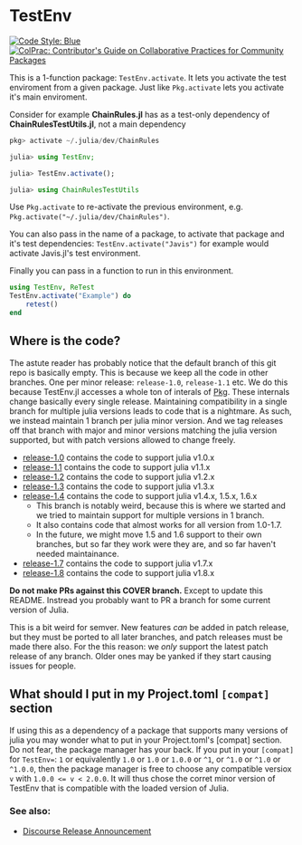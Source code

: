 # TestEnv

[![Code Style: Blue](https://img.shields.io/badge/code%20style-blue-4495d1.svg)](https://github.com/invenia/BlueStyle)
[![ColPrac: Contributor's Guide on Collaborative Practices for Community Packages](https://img.shields.io/badge/ColPrac-Contributor's%20Guide-blueviolet)](https://github.com/SciML/ColPrac)


This is a 1-function package: `TestEnv.activate`.
It lets you activate the test enviroment from a given package.
Just like `Pkg.activate` lets you activate it's main enviroment.


Consider for example **ChainRules.jl** has as a test-only dependency of **ChainRulesTestUtils.jl**,
not a main dependency

```julia
pkg> activate ~/.julia/dev/ChainRules

julia> using TestEnv;

julia> TestEnv.activate();

julia> using ChainRulesTestUtils
```

Use `Pkg.activate` to re-activate the previous environment, e.g. `Pkg.activate("~/.julia/dev/ChainRules")`.

You can also pass in the name of a package, to activate that package and it's test dependencies:
`TestEnv.activate("Javis")` for example would activate Javis.jl's test environment.

Finally you can pass in a function to run in this environment.
```julia
using TestEnv, ReTest
TestEnv.activate("Example") do
    retest()
end
```

## Where is the code?
The astute reader has probably notice that the default branch of this git repo is basically empty.
This is because we keep all the code in other branches.
One per minor release: `release-1.0`, `release-1.1` etc.
We do this because TestEnv.jl accesses a whole ton of interals of [Pkg](https://github.com/JuliaLang/Pkg.jl).
These internals change basically every single release.
Maintaining compatibility in a single branch for multiple julia versions leads to code that is a nightmare.
As such, we instead maintain 1 branch per julia minor version.
And we tag releases off that branch with major and minor versions matching the julia version supported, but with patch versions allowed to change freely.

 - [release-1.0](https://github.com/JuliaTesting/TestEnv.jl/tree/release-1.0) contains the code to support julia v1.0.x
 - [release-1.1](https://github.com/JuliaTesting/TestEnv.jl/tree/release-1.1) contains the code to support julia v1.1.x
 - [release-1.2](https://github.com/JuliaTesting/TestEnv.jl/tree/release-1.2) contains the code to support julia v1.2.x
 - [release-1.3](https://github.com/JuliaTesting/TestEnv.jl/tree/release-1.3) contains the code to support julia v1.3.x
 - [release-1.4](https://github.com/JuliaTesting/TestEnv.jl/tree/release-1.4) contains the code to support julia v1.4.x, 1.5.x, 1.6.x
    - This branch is notably weird, because this is where we started and we tried to maintain support for multiple versions in 1 branch.
    - It also contains code that almost works for all version from 1.0-1.7.
    - In the future, we might move 1.5 and 1.6 support to their own branches, but so far they work were they are, and so far haven't needed maintainance.
 - [release-1.7](https://github.com/JuliaTesting/TestEnv.jl/tree/release-1.7) contains the code to support julia v1.7.x
 - [release-1.8](https://github.com/JuliaTesting/TestEnv.jl/tree/release-1.8) contains the code to support julia v1.8.x


**Do not make PRs against this COVER branch.**
Except to update this README.
Instread you probably want to PR a branch for some current version of Julia.

This is a bit weird for semver.
New features *can* be added in patch release, but they must be ported to all later branches, and patch releases must be made there also.
For the this reason: we *only* support the latest patch release of any branch.
Older ones may be yanked if they start causing issues for people.


## What should I put in my Project.toml `[compat]` section
If using this as a dependency of a package that supports many versions of julia you may wonder what to put in your Project.toml's [compat] section.
Do not fear, the package manager has your back.
If you put in your `[compat]` for `TestEnv=`: `1` or equivalently `1.0` or `1.0` or `1.0.0` or `^1`, or `^1.0` or `^1.0` or `^1.0.0`,
then the package manager is free to choose any compatible versiox `v` with `1.0.0 <= v < 2.0.0`.
It will thus chose the corret minor version of TestEnv that is compatible with the loaded version of Julia.

### See also:
 - [Discourse Release Announcement](https://discourse.julialang.org/t/ann-testenv-jl-activate-your-test-enviroment-so-you-can-use-your-test-dependencies/65739)
